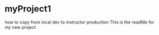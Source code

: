 # myProject1
how to copy from local dev to instructor production
This is the readMe for my new project
